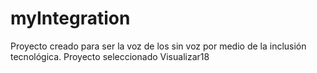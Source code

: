 # myIntegration
Proyecto creado para ser la voz de los sin voz por medio de la inclusión tecnológica. Proyecto seleccionado Visualizar18
